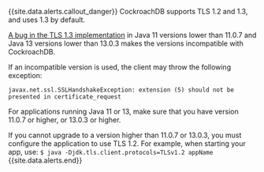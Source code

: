 {{site.data.alerts.callout_danger}}
CockroachDB supports TLS 1.2 and 1.3, and uses 1.3 by default.

[A bug in the TLS 1.3 implementation](https://bugs.openjdk.java.net/browse/JDK-8236039) in Java 11 versions lower than 11.0.7 and Java 13 versions lower than 13.0.3 makes the versions incompatible with CockroachDB.

If an incompatible version is used, the client may throw the following exception:

`javax.net.ssl.SSLHandshakeException: extension (5) should not be presented in certificate_request`

For applications running Java 11 or 13, make sure that you have version 11.0.7 or higher, or 13.0.3 or higher.

If you cannot upgrade to a version higher than 11.0.7 or 13.0.3, you must configure the application to use TLS 1.2. For example, when starting your app, use: `$ java -Djdk.tls.client.protocols=TLSv1.2 appName`
{{site.data.alerts.end}}